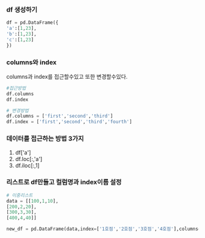 ### df 생성하기
```python
df = pd.DataFrame({
'a':[1,23],
'b':[1,23],
'c':[1,23]
})
```

### columns와 index
columns과 index를 접근할수있고 또한 변경할수있다.
```python
#접근방법
df.columns
df.index
```
```python
# 변경방법
df.columns = ['first','second','third']
df.index = ['first','second','third','fourth']
```

### 데이터를 접근하는 방법 3가지
1. df['a']
2. df.loc[:,'a']
3. df.iloc[:,1]

### 리스트로 df만들고 컬럼명과 index이름 설정
```python
# 이중리스트
data = [[100,1,10],
[200,2,20],
[300,3,30],
[400,4,40]]

new_df = pd.DataFrame(data,index=['1호점','2호점','3호점','4호점'],columns=['매출','점원수','점포비용'])
```

